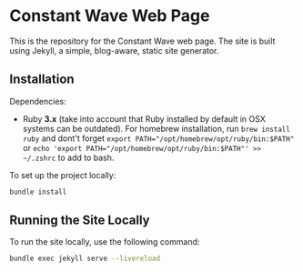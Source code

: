 # Constant Wave Web Page

This is the repository for the Constant Wave web page. The site is built using Jekyll, a simple, blog-aware, static site generator.

## Installation

Dependencies: 

- Ruby **3.x** (take into account that Ruby installed by default in OSX systems can be outdated). For homebrew installation, run `brew install ruby` and dont't forget `export PATH="/opt/homebrew/opt/ruby/bin:$PATH"` or `echo 'export PATH="/opt/homebrew/opt/ruby/bin:$PATH"' >> ~/.zshrc` to add to bash.

To set up the project locally:

```sh
bundle install
```

## Running the Site Locally

To run the site locally, use the following command:

```sh
bundle exec jekyll serve --livereload
```
